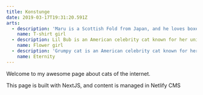 ```yaml
---
title: Konstunge
date: 2019-03-17T19:31:20.591Z
arts:
  - description: 'Maru is a Scottish Fold from Japan, and he loves boxes.'
    name: T-shirt girl
  - description: Lil Bub is an American celebrity cat known for her unique appearance.
    name: Flower girl
  - description: 'Grumpy cat is an American celebrity cat known for her grumpy appearance.'
    name: Eternity
---
```

Welcome to my awesome page about cats of the internet.

This page is built with NextJS, and content is managed in Netlify CMS